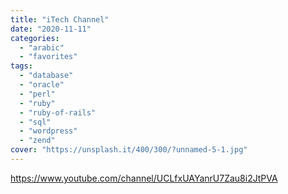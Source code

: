 ```yaml
---
title: "iTech Channel"
date: "2020-11-11"
categories:
  - "arabic"
  - "favorites"
tags:
  - "database"
  - "oracle"
  - "perl"
  - "ruby"
  - "ruby-of-rails"
  - "sql"
  - "wordpress"
  - "zend"
cover: "https://unsplash.it/400/300/?unnamed-5-1.jpg"
---
```


https://www.youtube.com/channel/UCLfxUAYanrU7Zau8i2JtPVA
